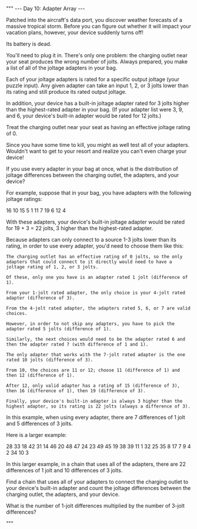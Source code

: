"""
--- Day 10: Adapter Array ---

Patched into the aircraft's data port, you discover weather forecasts of a massive tropical storm.
Before you can figure out whether it will impact your vacation plans, however, your device suddenly turns off!

Its battery is dead.

You'll need to plug it in.
There's only one problem: the charging outlet near your seat produces the wrong number of jolts.
Always prepared, you make a list of all of the joltage adapters in your bag.

Each of your joltage adapters is rated for a specific output joltage (your puzzle input).
Any given adapter can take an input 1, 2, or 3 jolts lower than its rating and still produce its rated output joltage.

In addition, your device has a built-in joltage adapter rated for 3 jolts higher than the highest-rated adapter in your bag.
(If your adapter list were 3, 9, and 6, your device's built-in adapter would be rated for 12 jolts.)

Treat the charging outlet near your seat as having an effective joltage rating of 0.

Since you have some time to kill, you might as well test all of your adapters.
Wouldn't want to get to your resort and realize you can't even charge your device!

If you use every adapter in your bag at once, what is the distribution of joltage differences between the charging outlet,
the adapters, and your device?

For example, suppose that in your bag, you have adapters with the following joltage ratings:

16
10
15
5
1
11
7
19
6
12
4

With these adapters, your device's built-in joltage adapter would be rated for 19 + 3 = 22 jolts, 3 higher than the highest-rated adapter.

Because adapters can only connect to a source 1-3 jolts lower than its rating, in order to use every adapter, you'd need to choose them like this:

    The charging outlet has an effective rating of 0 jolts, so the only adapters that could connect to it directly would need to have a joltage rating of 1, 2, or 3 jolts.

    Of these, only one you have is an adapter rated 1 jolt (difference of 1).

    From your 1-jolt rated adapter, the only choice is your 4-jolt rated adapter (difference of 3).

    From the 4-jolt rated adapter, the adapters rated 5, 6, or 7 are valid choices.

    However, in order to not skip any adapters, you have to pick the adapter rated 5 jolts (difference of 1).

    Similarly, the next choices would need to be the adapter rated 6 and then the adapter rated 7 (with difference of 1 and 1).

    The only adapter that works with the 7-jolt rated adapter is the one rated 10 jolts (difference of 3).

    From 10, the choices are 11 or 12; choose 11 (difference of 1) and then 12 (difference of 1).

    After 12, only valid adapter has a rating of 15 (difference of 3), then 16 (difference of 1), then 19 (difference of 3).

    Finally, your device's built-in adapter is always 3 higher than the highest adapter, so its rating is 22 jolts (always a difference of 3).

In this example, when using every adapter, there are 7 differences of 1 jolt and 5 differences of 3 jolts.

Here is a larger example:

28
33
18
42
31
14
46
20
48
47
24
23
49
45
19
38
39
11
1
32
25
35
8
17
7
9
4
2
34
10
3

In this larger example, in a chain that uses all of the adapters, there are 22 differences of 1 jolt and 10 differences of 3 jolts.

Find a chain that uses all of your adapters to connect the charging outlet to your device's built-in adapter and
count the joltage differences between the charging outlet,
the adapters, and your device.

What is the number of 1-jolt differences multiplied by the number of 3-jolt differences?


"""
